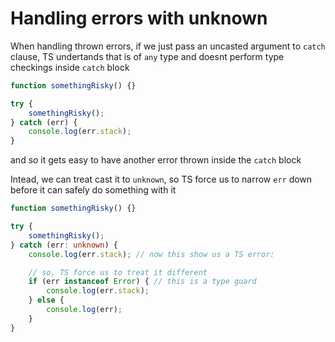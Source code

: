# Handling errors with unknown

When handling thrown errors, if we just pass an uncasted argument to `catch` clause, TS undertands that is of `any` type and doesnt perform type checkings inside `catch` block
```ts twoslash
function somethingRisky() {}

try {
    somethingRisky();
} catch (err) {
    console.log(err.stack);
}
```
and so it gets easy to have another error thrown inside the `catch` block

Intead, we can treat cast it to `unknown`, so TS force us to narrow `err` down before it can safely do something with it
```ts twoslash
function somethingRisky() {}

try {
    somethingRisky();
} catch (err: unknown) {
    console.log(err.stack); // now this show us a TS error:

    // so, TS force us to treat it different
    if (err instanceof Error) { // this is a type guard
        console.log(err.stack);
    } else {
        console.log(err);
    }
}
```

